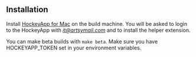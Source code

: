 ## Installation

Install [HockeyApp for Mac](http://hockeyapp.net/apps) on the build machine. You will be asked to login to the HockeyApp with *it@artsymail.com* and to install the helper extension.

You can make beta builds with `make beta`. Make sure you have HOCKEYAPP_TOKEN set in your environment variables.

